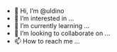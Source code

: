 - 👋 Hi, I’m @uldino
- 👀 I’m interested in ...
- 🌱 I’m currently learning ...
- 💞️ I’m looking to collaborate on ...
- 📫 How to reach me ...

<!---
uldino/uldino is a ✨ special ✨ repository because its `README.md` (this file) appears on your GitHub profile.
You can click the Preview link to take a look at your changes.
---hai>

